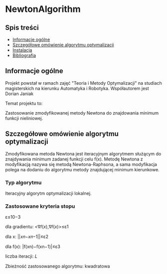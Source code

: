 # NewtonAlgorithm



## Spis treści
* [Informacje ogólne](#general-info)
* [Szczegółowe omówienie algorytmu optymalizacji](#features)
* [Instalacja](#setup)
* [Bibliografia](#bibliography)

## Informacje ogólne
Projekt powstał w ramach zajęć "Teoria i Metody Optymalizacji" na studiach magisterskich na kierunku Automatyka i Robotyka.
Współautorem jest Dorian Janiak

Temat projektu to:

Zastosowanie zmodyfikowanej metody Newtona do znajdowania minimum funkcji nieliniowej.

## Szczegółowe omówienie algorytmu optymalizacji

Zmodyfikowana metoda Newtona jest iteracyjnym algorytmem służącym do znajdywania minimum zadanej funkcji celu f(x). 
Metodę Newtona z modyfikacją nazywa się metodą Newtona-Raphsona, a sama modyfikacja polega na dodaniu do algorytmu metody znajdującej minimum kierunkowe.

### Typ algorytmu
Iteracyjny algorytm optymalizacji lokalnej.

### Zastosowane kryteria stopu
ε≤10−3

dla gradientu: <∇𝑓(𝑥),∇𝑓(𝑥)>≤ε1 

dla x: ||𝑥𝑛−𝑥𝑛−1||≤ε2 

dla f(x): |f(xn)−f(xn−1)|≤ε3 

liczba iteracji: 𝐿 

Zbieżność zastosowanego algorytmu: kwadratowa
